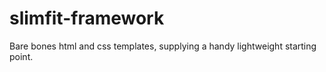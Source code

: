 slimfit-framework
=================

Bare bones html and css templates, supplying a handy lightweight starting point.
